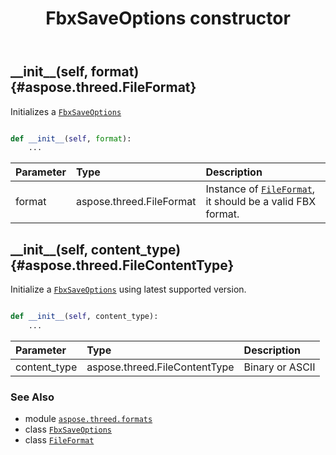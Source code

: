 ﻿---
title: FbxSaveOptions constructor
second_title: Aspose.3D for Python via .NET API References
description: 
type: docs
weight: 10
url: /python-net/aspose.threed.formats/fbxsaveoptions/__init__/
is_root: false
---

## \_\_init\_\_(self, format) {#aspose.threed.FileFormat}

Initializes a [`FbxSaveOptions`](/3d/python-net/aspose.threed.formats/fbxsaveoptions)



```python

def __init__(self, format):
    ...
```


| Parameter | Type | Description |
| :- | :- | :- |
| format | aspose.threed.FileFormat | Instance of [`FileFormat`](/3d/python-net/aspose.threed/fileformat), it should be a valid FBX format. |


## \_\_init\_\_(self, content_type) {#aspose.threed.FileContentType}

Initialize a [`FbxSaveOptions`](/3d/python-net/aspose.threed.formats/fbxsaveoptions) using latest supported version.



```python

def __init__(self, content_type):
    ...
```


| Parameter | Type | Description |
| :- | :- | :- |
| content_type | aspose.threed.FileContentType | Binary or ASCII |



### See Also
* module [`aspose.threed.formats`](../../)
* class [`FbxSaveOptions`](/3d/python-net/aspose.threed.formats/fbxsaveoptions)
* class [`FileFormat`](/3d/python-net/aspose.threed/fileformat)

